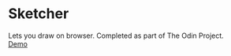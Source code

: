 # Sketcher
Lets you draw on browser. Completed as part of The Odin Project.  
[Demo](https://tsfoverlord.github.io/sketcher/)